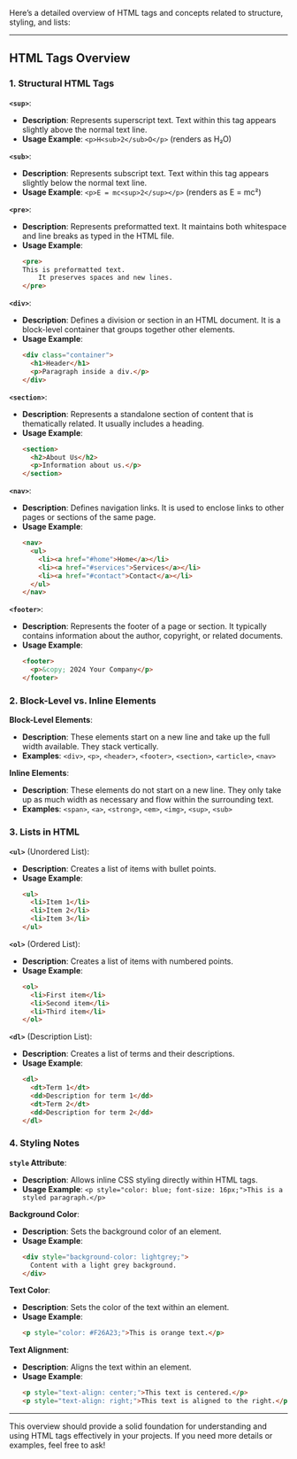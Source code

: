 Here’s a detailed overview of HTML tags and concepts related to structure, styling, and lists:

---

## HTML Tags Overview

### 1. Structural HTML Tags

**`<sup>`**: 
- **Description**: Represents superscript text. Text within this tag appears slightly above the normal text line.
- **Usage Example**: `<p>H<sub>2</sub>O</p>` (renders as H₂O)

**`<sub>`**: 
- **Description**: Represents subscript text. Text within this tag appears slightly below the normal text line.
- **Usage Example**: `<p>E = mc<sup>2</sup></p>` (renders as E = mc²)

**`<pre>`**: 
- **Description**: Represents preformatted text. It maintains both whitespace and line breaks as typed in the HTML file.
- **Usage Example**:
  ```html
  <pre>
  This is preformatted text.
      It preserves spaces and new lines.
  </pre>
  ```

**`<div>`**: 
- **Description**: Defines a division or section in an HTML document. It is a block-level container that groups together other elements.
- **Usage Example**:
  ```html
  <div class="container">
    <h1>Header</h1>
    <p>Paragraph inside a div.</p>
  </div>
  ```

**`<section>`**: 
- **Description**: Represents a standalone section of content that is thematically related. It usually includes a heading.
- **Usage Example**:
  ```html
  <section>
    <h2>About Us</h2>
    <p>Information about us.</p>
  </section>
  ```

**`<nav>`**: 
- **Description**: Defines navigation links. It is used to enclose links to other pages or sections of the same page.
- **Usage Example**:
  ```html
  <nav>
    <ul>
      <li><a href="#home">Home</a></li>
      <li><a href="#services">Services</a></li>
      <li><a href="#contact">Contact</a></li>
    </ul>
  </nav>
  ```

**`<footer>`**: 
- **Description**: Represents the footer of a page or section. It typically contains information about the author, copyright, or related documents.
- **Usage Example**:
  ```html
  <footer>
    <p>&copy; 2024 Your Company</p>
  </footer>
  ```

### 2. Block-Level vs. Inline Elements

**Block-Level Elements**:
- **Description**: These elements start on a new line and take up the full width available. They stack vertically.
- **Examples**: `<div>`, `<p>`, `<header>`, `<footer>`, `<section>`, `<article>`, `<nav>`

**Inline Elements**:
- **Description**: These elements do not start on a new line. They only take up as much width as necessary and flow within the surrounding text.
- **Examples**: `<span>`, `<a>`, `<strong>`, `<em>`, `<img>`, `<sup>`, `<sub>`

### 3. Lists in HTML

**`<ul>`** (Unordered List):
- **Description**: Creates a list of items with bullet points.
- **Usage Example**:
  ```html
  <ul>
    <li>Item 1</li>
    <li>Item 2</li>
    <li>Item 3</li>
  </ul>
  ```

**`<ol>`** (Ordered List):
- **Description**: Creates a list of items with numbered points.
- **Usage Example**:
  ```html
  <ol>
    <li>First item</li>
    <li>Second item</li>
    <li>Third item</li>
  </ol>
  ```

**`<dl>`** (Description List):
- **Description**: Creates a list of terms and their descriptions.
- **Usage Example**:
  ```html
  <dl>
    <dt>Term 1</dt>
    <dd>Description for term 1</dd>
    <dt>Term 2</dt>
    <dd>Description for term 2</dd>
  </dl>
  ```

### 4. Styling Notes

**`style` Attribute**:
- **Description**: Allows inline CSS styling directly within HTML tags.
- **Usage Example**: `<p style="color: blue; font-size: 16px;">This is a styled paragraph.</p>`

**Background Color**:
- **Description**: Sets the background color of an element.
- **Usage Example**: 
  ```html
  <div style="background-color: lightgrey;">
    Content with a light grey background.
  </div>
  ```

**Text Color**:
- **Description**: Sets the color of the text within an element.
- **Usage Example**:
  ```html
  <p style="color: #F26A23;">This is orange text.</p>
  ```

**Text Alignment**:
- **Description**: Aligns the text within an element.
- **Usage Example**:
  ```html
  <p style="text-align: center;">This text is centered.</p>
  <p style="text-align: right;">This text is aligned to the right.</p>
  ```

---

This overview should provide a solid foundation for understanding and using HTML tags effectively in your projects. If you need more details or examples, feel free to ask!